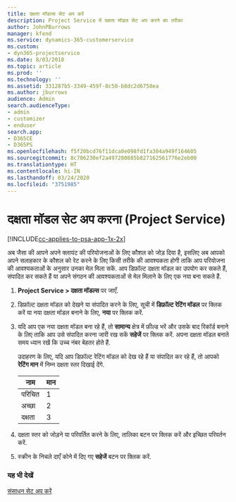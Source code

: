 ```yaml
---
title: दक्षता मॉडल्स सेट अप करें
description: Project Service में दक्षता मॉडल सेट अप करने का तरीका
author: JohnPBurrows
manager: kfend
ms.service: dynamics-365-customerservice
ms.custom:
- dyn365-projectservice
ms.date: 8/03/2018
ms.topic: article
ms.prod: ''
ms.technology: ''
ms.assetid: 331287b5-3349-459f-8c50-b8dc2d6758ea
ms.author: jburrows
audience: Admin
search.audienceType:
- admin
- customizer
- enduser
search.app:
- D365CE
- D365PS
ms.openlocfilehash: f5f20bcd76f11dca0e098fd1fa304a949f164605
ms.sourcegitcommit: 8c786230ef2a497280885b827162561776e2eb00
ms.translationtype: HT
ms.contentlocale: hi-IN
ms.lasthandoff: 03/24/2020
ms.locfileid: "3751985"
---
```

# <a name="set-up-proficiency-models-project-service"></a>दक्षता मॉडल सेट अप करना (Project Service)

[!INCLUDE[cc-applies-to-psa-app-1x-2x](../includes/cc-applies-to-psa-app-1x-2x.md)]

अब जैसा की आपने अपने क्लायंट की परियोजनाओं के लिए कौशल को जोड़ दिया है, इसलिए अब आपको अपने सलाहकार के कौशल को रेट करने के लिए किसी तरीके की आवश्यकता होगी ताकि आप परियोजना की आवश्यकताओं के अनुसार उनका मेल मिला सकें. आप डिफ़ॉल्ट दक्षता मॉडल का उपयोग कर सकते हैं, संपादित कर सकते हैं या अपने संगठन की आवश्यकताओं से मेल मिलाने के लिए एक नया बना सकते हैं.  
  
1.  **Project Service > दक्षता मॉडल्स** पर जाएँ.  
  
2.  डिफ़ॉल्ट दक्षता मॉडल को देखने या संपादित करने के लिए, सूची में **डिफ़ॉल्ट रेटिंग मॉडल** पर क्लिक करें या नया दक्षता मॉडल बनाने के लिए, **नया** पर क्लिक करें.  
  
3.  यदि आप एक नया दक्षता मॉडल बना रहे हैं, तो **सामान्य** क्षेत्र में फ़ील्ड भरें और उसके बाद रिकॉर्ड बनाने के लिए ताकि आप उसे संपादित करना जारी रख सकें **सहेजें** पर क्लिक करें. अपना दक्षता मॉडल बनाते समय ध्यान रखें कि उच्च नंबर बेहतर होते हैं.  
  
     उदाहरण के लिए, यदि आप डिफ़ॉल्ट रेटिंग मॉडल को देख रहे हैं या संपादित कर रहे हैं, तो आपको **रेटिंग मान** में निम्न दक्षता स्तर दिखाई देंगे.  
  
    |नाम|मान|  
    |----------|-----------|  
    |परिचित|1|  
    |अच्छा|2|  
    |दक्षता|3|  
  
4.  दक्षता स्तर को जोड़ने या परिवर्तित करने के लिए, तालिका बटन पर क्लिक करें और इच्छित परिवर्तन करें.  
  
5.  स्‍क्रीन के निचले दाएँ कोने में दिए गए **सहेजें** बटन पर क्लिक करें.  
  
### <a name="see-also"></a>यह भी देखें  
 [संसाधन सेट अप करें](../project-service/set-up-resources.md)
